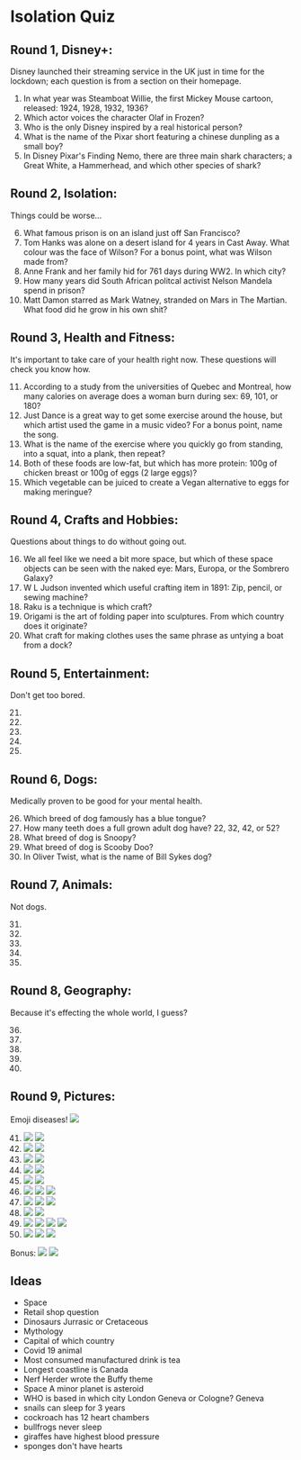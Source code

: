 # Isolation Quiz

## Round 1, Disney+:

Disney launched their streaming service in the UK just in time for the lockdown; each question is from a section on their homepage.

1. In what year was Steamboat Willie, the first Mickey Mouse cartoon, released: 1924, 1928, 1932, 1936?
1. Which actor voices the character Olaf in Frozen?
1. Who is the only Disney inspired by a real historical person?
1. What is the name of the Pixar short featuring a chinese dunpling as a small boy?
1. In Disney Pixar's Finding Nemo, there are three main shark characters; a Great White, a Hammerhead, and which other species of shark?

## Round 2, Isolation:

Things could be worse...

6. What famous prison is on an island just off San Francisco?
1. Tom Hanks was alone on a desert island for 4 years in Cast Away. What colour was the face of Wilson? For a bonus point, what was Wilson made from?
1. Anne Frank and her family hid for 761 days during WW2. In which city?
1. How many years did South African politcal activist Nelson Mandela spend in prison?
1. Matt Damon starred as Mark Watney, stranded on Mars in The Martian. What food did he grow in his own shit?

## Round 3, Health and Fitness:

It's important to take care of your health right now. These questions will check you know how.

11. According to a study from the universities of Quebec and Montreal, how many calories on average does a woman burn during sex: 69, 101, or 180?
1. Just Dance is a great way to get some exercise around the house, but which artist used the game in a music video? For a bonus point, name the song.
1. What is the name of the exercise where you quickly go from standing, into a squat, into a plank, then repeat?
1. Both of these foods are low-fat, but which has more protein: 100g of chicken breast or 100g of eggs (2 large eggs)?
1. Which vegetable can be juiced to create a Vegan alternative to eggs for making meringue?

## Round 4, Crafts and Hobbies:

Questions about things to do without going out.

16. We all feel like we need a bit more space, but which of these space objects can be seen with the naked eye: Mars, Europa, or the Sombrero Galaxy?
1. W L Judson invented which useful crafting item in 1891: Zip, pencil, or sewing machine?
1. Raku is a technique is which craft?
1. Origami is the art of folding paper into sculptures. From which country does it originate?
1. What craft for making clothes uses the same phrase as untying a boat from a dock?

## Round 5, Entertainment:

Don't get too bored.

21.
1.
1.
1.
1.

## Round 6, Dogs:

Medically proven to be good for your mental health.

26. Which breed of dog famously has a blue tongue?
1. How many teeth does a full grown adult dog have? 22, 32, 42, or 52?
1. What breed of dog is Snoopy?
1. What breed of dog is Scooby Doo?
1. In Oliver Twist, what is the name of Bill Sykes dog?

## Round 7, Animals:

Not dogs.

31.
1.
1.
1.
1.

## Round 8, Geography:

Because it's effecting the whole world, I guess?

36.
1.
1.
1.
1.

## Round 9, Pictures:

Emoji diseases! ![](https://emojipedia-us.s3.dualstack.us-west-1.amazonaws.com/thumbs/240/openmoji/242/biohazard_2623.png)

41. ![](https://emojipedia-us.s3.dualstack.us-west-1.amazonaws.com/thumbs/240/openmoji/242/black-circle_26ab.png) ![](https://emojipedia-us.s3.dualstack.us-west-1.amazonaws.com/thumbs/240/openmoji/242/skull_1f480.png)
1. ![](https://emojipedia-us.s3.dualstack.us-west-1.amazonaws.com/thumbs/240/openmoji/242/foot_1f9b6.png) ![](https://emojipedia-us.s3.dualstack.us-west-1.amazonaws.com/thumbs/240/openmoji/242/mouth_1f444.png)
1. ![](https://emojipedia-us.s3.dualstack.us-west-1.amazonaws.com/thumbs/240/openmoji/242/hot-beverage_2615.png) ![](https://emojipedia-us.s3.dualstack.us-west-1.amazonaws.com/thumbs/240/openmoji/242/honeybee_1f41d.png)
1. ![](https://emojipedia-us.s3.dualstack.us-west-1.amazonaws.com/thumbs/240/openmoji/242/pig-face_1f437.png) ![](https://emojipedia-us.s3.dualstack.us-west-1.amazonaws.com/thumbs/240/openmoji/242/eagle_1f985.png)
1. ![](https://emojipedia-us.s3.dualstack.us-west-1.amazonaws.com/thumbs/240/openmoji/242/large-yellow-square_1f7e8.png) ![](https://emojipedia-us.s3.dualstack.us-west-1.amazonaws.com/thumbs/240/openmoji/242/hot-face_1f975.png)
1. ![](https://emojipedia-us.s3.dualstack.us-west-1.amazonaws.com/thumbs/240/openmoji/242/pill_1f48a.png) ![](https://emojipedia-us.s3.dualstack.us-west-1.amazonaws.com/thumbs/240/openmoji/242/bowling_1f3b3.png) ![](https://emojipedia-us.s3.dualstack.us-west-1.amazonaws.com/thumbs/240/openmoji/242/a-button-blood-type_1f170.png)
1. ![](https://emojipedia-us.s3.dualstack.us-west-1.amazonaws.com/thumbs/240/openmoji/242/chicken_1f414.png) ![](https://emojipedia-us.s3.dualstack.us-west-1.amazonaws.com/thumbs/240/openmoji/242/p-button_1f17f.png) ![](https://emojipedia-us.s3.dualstack.us-west-1.amazonaws.com/thumbs/240/openmoji/242/ox_1f402.png)
1. ![](https://emojipedia-us.s3.dualstack.us-west-1.amazonaws.com/thumbs/240/openmoji/242/beer-mug_1f37a.png) ![](https://emojipedia-us.s3.dualstack.us-west-1.amazonaws.com/thumbs/240/openmoji/242/microbe_1f9a0.png)
1. ![](https://emojipedia-us.s3.dualstack.us-west-1.amazonaws.com/thumbs/240/openmoji/242/flag-thailand_1f1f9-1f1ed.png) ![](https://emojipedia-us.s3.dualstack.us-west-1.amazonaws.com/thumbs/240/openmoji/242/steaming-bowl_1f35c.png) ![](https://emojipedia-us.s3.dualstack.us-west-1.amazonaws.com/thumbs/240/openmoji/242/id-button_1f194.png) ![](https://emojipedia-us.s3.dualstack.us-west-1.amazonaws.com/thumbs/240/openmoji/242/hot-face_1f975.png)
1. ![](https://emojipedia-us.s3.dualstack.us-west-1.amazonaws.com/thumbs/240/openmoji/242/kangaroo_1f998.png) ![](https://emojipedia-us.s3.dualstack.us-west-1.amazonaws.com/thumbs/240/openmoji/242/bell_1f514.png) ![](https://emojipedia-us.s3.dualstack.us-west-1.amazonaws.com/thumbs/240/openmoji/242/a-button-blood-type_1f170.png)

Bonus: ![](https://emojipedia-us.s3.dualstack.us-west-1.amazonaws.com/thumbs/240/openmoji/242/flag-south-africa_1f1ff-1f1e6.png) ![](https://emojipedia-us.s3.dualstack.us-west-1.amazonaws.com/thumbs/240/openmoji/242/peach_1f351.png)

## Ideas

* Space
* Retail shop question
* Dinosaurs Jurrasic or Cretaceous
* Mythology
* Capital of which country
* Covid 19 animal
* Most consumed manufactured drink is tea
* Longest coastline is Canada
* Nerf Herder wrote the Buffy theme
* Space A minor planet is asteroid
* WHO is based in which city London Geneva or Cologne? Geneva
* snails can sleep for 3 years
* cockroach has 12 heart chambers
* bullfrogs never sleep
* giraffes have highest blood pressure
* sponges don't have hearts
